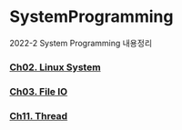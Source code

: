 # SystemProgramming
2022-2 System Programming 내용정리


### [Ch02. Linux System](https://github.com/Jaemin-kr/SystemProgramming/tree/main/Ch02.%20Unix%20System%20Overview)
### [Ch03. File IO](https://github.com/Jaemin-kr/SystemProgramming/tree/main/Ch03.%20File%20IO)

### [Ch11. Thread](https://github.com/Jaemin-kr/SystemProgramming/tree/main/Ch11.Thread) 
